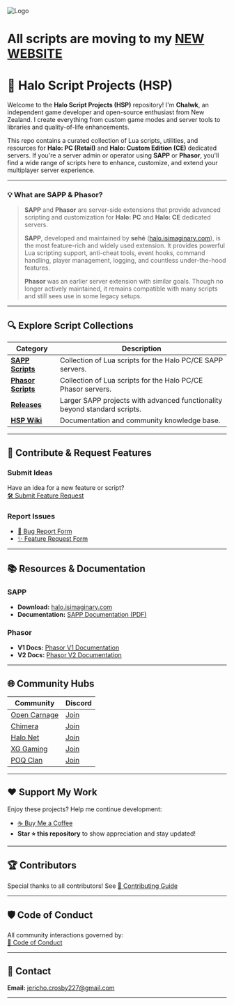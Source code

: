 ![Logo](https://i.imgur.com/t0W5aJe.png)

# All scripts are moving to my [NEW WEBSITE](https://chalwk.github.io/website/hsp-repo/main.html)

# 👾 Halo Script Projects (HSP)

Welcome to the **Halo Script Projects (HSP)** repository! I'm **Chalwk**, an independent game developer and open-source enthusiast from New Zealand. I create everything from custom game modes and server tools to libraries and quality-of-life enhancements.

This repo contains a curated collection of Lua scripts, utilities, and resources for **Halo: PC (Retail)** and **Halo: Custom Edition (CE)** dedicated servers. If you're a server admin or operator using **SAPP** or **Phasor**, you'll find a wide range of scripts here to enhance, customize, and extend your multiplayer server experience.

---

### **💡 What are SAPP & Phasor?**

> **SAPP** and **Phasor** are server-side extensions that provide advanced scripting and customization for **Halo: PC** and **Halo: CE** dedicated servers.
>
> **SAPP**, developed and maintained by **sehé** ([halo.isimaginary.com](http://halo.isimaginary.com)), is the most feature-rich and widely used extension. It provides powerful Lua scripting support, anti-cheat tools, event hooks, command handling, player management, logging, and countless under-the-hood features.
>
> **Phasor** was an earlier server extension with similar goals. Though no longer actively maintained, it remains compatible with many scripts and still sees use in some legacy setups.

---

## 🔍 Explore Script Collections
| **Category**                                                                                      | **Description**                                                           |
|---------------------------------------------------------------------------------------------------|---------------------------------------------------------------------------|
| [**SAPP Scripts**](https://github.com/Chalwk/HALO-SCRIPT-PROJECTS/tree/master/SAPP%20SCRIPTS)     | Collection of Lua scripts for the Halo PC/CE SAPP servers.                |
| [**Phasor Scripts**](https://github.com/Chalwk/HALO-SCRIPT-PROJECTS/tree/master/PHASOR%20SCRIPTS) | Collection of Lua scripts for the Halo PC/CE Phasor servers.              |
| [**Releases**](https://github.com/Chalwk/HALO-SCRIPT-PROJECTS/releases)                           | Larger SAPP projects with advanced functionality beyond standard scripts. |
| [**HSP Wiki**](https://github.com/Chalwk/HALO-SCRIPT-PROJECTS/wiki)                               | Documentation and community knowledge base.                               |

---

## 💬 Contribute & Request Features
### **Submit Ideas**
Have an idea for a new feature or script?  
[🛠️ Submit Feature Request](https://github.com/Chalwk/HALO-SCRIPT-PROJECTS/issues/new?template=FEATURE_REQUEST.yaml)

### **Report Issues**
- [🐞 Bug Report Form](https://github.com/Chalwk/HALO-SCRIPT-PROJECTS/issues/new?assignees=Chalwk&labels=Bug%2CNeeds+Triage&projects=&template=BUG_REPORT.yaml&title=%5BBUG%5D+%3Ctitle%3E)
- [✨ Feature Request Form](https://github.com/Chalwk/HALO-SCRIPT-PROJECTS/issues/new?assignees=Chalwk&labels=Feature%2CNeeds+Review&projects=&template=FEATURE_REQUEST.yaml&title=%5BFEATURE%5D+%3Ctitle%3E)

---

## 📚 Resources & Documentation
### **SAPP**
- **Download:** [halo.isimaginary.com](http://halo.isimaginary.com)
- **Documentation:** [SAPP Documentation (PDF)](http://halo.isimaginary.com/SAPP%20Documentation%20Revision%202.5.pdf)

### **Phasor**
- **V1 Docs:** [Phasor V1 Documentation](http://phasor.halonet.net/archive/docs/05x.html)
- **V2 Docs:** [Phasor V2 Documentation](http://phasor.halonet.net/archive/docs/200.html)

---

## 🌐 Community Hubs
| **Community**                                                                                      | **Discord**                                |
|----------------------------------------------------------------------------------------------------|--------------------------------------------|
| [Open Carnage](https://opencarnage.net)                                                            | [Join](https://discord.gg/2pf3Yjb)         |
| [Chimera](https://opencarnage.net/index.php?/topic/6916-chimera-download-source-code-and-discord/) | [Join](https://discord.gg/ZwQeBE2)         |
| [Halo Net](https://opencarnage.net)                                                                | [Join](https://discord.gg/sbSwAR8)         |
| [XG Gaming](https://www.xgclan.com)                                                                | [Join](https://discord.gg/djqM24x8)        |
| [POQ Clan](http://poqclan.com/)                                                                    | [Join](https://discord.com/invite/pTsKsEm) |

---

## ❤️ Support My Work
Enjoy these projects? Help me continue development:  
- [☕ Buy Me a Coffee](https://www.paypal.com/myaccount/transfer/pay)  
- **Star ⭐ this repository** to show appreciation and stay updated!

---

## 🏆 Contributors
Special thanks to all contributors! See [👥 Contributing Guide](https://github.com/Chalwk/HALO-SCRIPT-PROJECTS/blob/master/CONTRIBUTING.md)

---

## 🛡️ Code of Conduct
All community interactions governed by:  
[📜 Code of Conduct](https://github.com/Chalwk/HALO-SCRIPT-PROJECTS/blob/master/CODE_OF_CONDUCT.md)

---

## 📧 Contact
**Email:** [jericho.crosby227@gmail.com](mailto:jericho.crosby227@gmail.com)

---